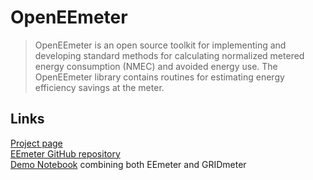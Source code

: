 # OpenEEmeter

<blockquote cite="https://www.lfenergy.org/projects/openeemeter/">
OpenEEmeter is an open source toolkit for implementing and developing standard methods for calculating normalized metered energy consumption (NMEC) and avoided energy use. The OpenEEmeter library contains routines for estimating energy efficiency savings at the meter.
</blockquote>

## Links

[Project page](https://www.lfenergy.org/projects/openeemeter/)  
[EEmeter GitHub repository](https://github.com/openeemeter/eemeter)  
[Demo Notebook](https://colab.research.google.com/drive/1HPBz7Z6_kabAUWL7_WNG3Wvx-tpjvGop) combining both EEmeter and GRIDmeter  

